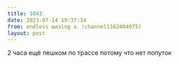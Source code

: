 ```yaml
---
title: 1043
date: 2023-07-14 19:37:14
from: endless шизing ⍼ (channel1162404975)
layout: post
---
```


2 часа ещё пешком по трассе потому что нет попуток

